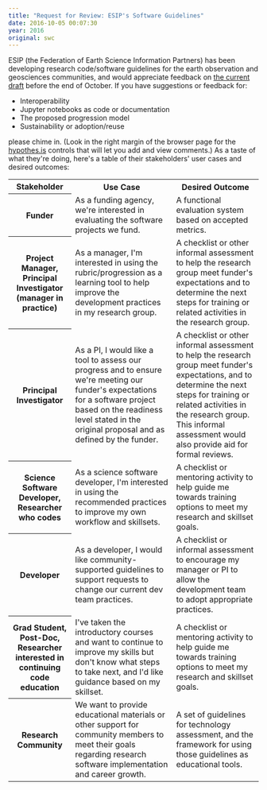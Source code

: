 ```yaml
---
title: "Request for Review: ESIP's Software Guidelines"
date: 2016-10-05 00:07:30
year: 2016
original: swc
---
```


ESIP (the Federation of Earth Science Information Partners) has been
developing research code/software guidelines for the earth observation
and geosciences communities, and would appreciate feedback on
[the current draft](https://esipfed.github.io/Software-Assessment-Guidelines/guidelines.html)
before the end of October.
If you have suggestions or feedback for:

*   Interoperability
*   Jupyter notebooks as code or documentation
*   The proposed progression model
*   Sustainability or adoption/reuse

please chime in.
(Look in the right margin of the browser page for the [hypothes.is](https://hypothes.is/) controls
that will let you add and view comments.)
As a taste of what they're doing,
here's a table of their stakeholders' user cases and desired outcomes:

<table>

<tr>
<th>Stakeholder</th>
<th>Use Case</th>
<th>Desired Outcome</th>
</tr>

<tr>
<th>Funder</th>
<td>As a funding agency, we're interested in evaluating the software projects we fund.</td>
<td>A functional evaluation system based on accepted metrics.</td>
</tr>

<tr>
<th>Project Manager, Principal Investigator (manager in practice)</th>
<td>As a manager, I'm interested in using the rubric/progression as a learning tool to help improve the development practices in my research group.</td>
<td>
A checklist or other informal assessment to help the research group meet 
funder's expectations and to determine the next steps for training or 
related activities in the research group.
</td>
</tr>

<tr>
<th>Principal Investigator</th>
<td>
As a PI, I would like a tool to assess our progress and to ensure we're 
meeting our funder's expectations for a software project based on the 
readiness level stated in the original proposal and as defined by the 
funder.
</td>
<td>
A checklist or other informal assessment to help the research group meet 
funder's expectations, and to determine the next steps for training or 
related activities in the research group. This informal assessment would also provide aid for formal reviews. 
</td>
</tr>

<tr>
<th>Science Software Developer, Researcher who codes</th>
<td>
As a science software developer, I'm interested in using the recommended practices to improve my own workflow and skillsets.
</td>
<td>
A checklist or mentoring activity to help guide me towards training options to meet my research and skillset goals.
</td>
</tr>

<tr>
<th>Developer</th>
<td>
As a developer, I would like community-supported guidelines to support requests to change our current dev team practices.
</td>
<td>
A checklist or informal assessment to encourage my manager or PI to allow the development team to adopt appropriate practices.
</td>
</tr>

<tr>
<th>Grad Student, Post-Doc, Researcher interested in continuing code education</th>
<td>
I've taken the introductory courses and want to continue to improve my 
skills but don't know what steps to take next, and I'd like guidance 
based on my skillset.
</td>
<td>
A checklist or mentoring activity to help guide me towards training options to meet my research and skillset goals.
</td>
</tr>

<tr>
<th>Research Community</th>
<td>
We want to provide educational materials or other support for community 
members to meet their goals regarding research software implementation 
and career growth.
</td>
<td>
A set of guidelines for technology assessment, and the framework for using those guidelines as educational tools.
</td>
</tr>
</table>
